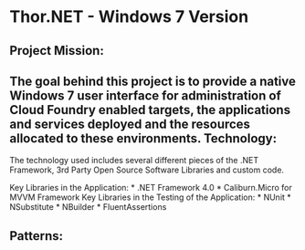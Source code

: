 Thor.NET - Windows 7 Version
===
Project Mission:
---
The goal behind this project is to provide a native Windows 7 user interface for administration of Cloud Foundry enabled targets, the applications and services deployed and the resources allocated to these environments.
Technology:
---
The technology used includes several different pieces of the .NET Framework, 3rd Party Open Source Software Libraries and custom code.

Key Libraries in the Application:
	*	.NET Framework 4.0
	*	Caliburn.Micro for MVVM Framework
Key Libraries in the Testing of the Application:
	*	NUnit
	*	NSubstitute
	*	NBuilder
	*	FluentAssertions

Patterns:
---